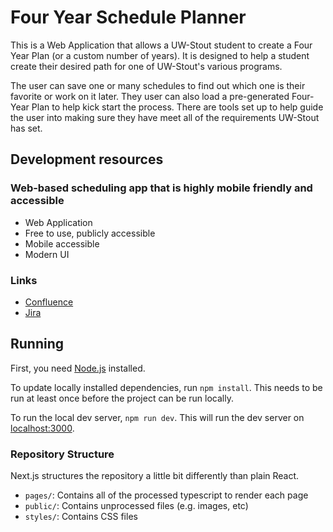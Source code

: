 # Four Year Schedule Planner
This is a Web Application that allows a UW-Stout student to create a Four Year Plan (or a custom number of years).
It is designed to help a student create their desired path for one of UW-Stout's various programs.

The user can save one or many schedules to find out which one is their favorite or work on it later. They user can 
also load a pre-generated Four-Year Plan to help kick start the process. There are tools set up to help guide the 
user into making sure they have meet all of the requirements UW-Stout has set. 
## Development resources

### Web-based scheduling app that is highly mobile friendly and accessible

- Web Application
- Free to use, publicly accessible
- Mobile accessible
- Modern UI

### Links

- [Confluence](https://schedule-planner-capstone.atlassian.net/l/cp/Aw0TPPu3)
- [Jira](https://schedule-planner-capstone.atlassian.net/jira/software/projects/TIME/boards/2)

## Running

First, you need [Node.js](https://nodejs.org/en/download/) installed.

To update locally installed dependencies, run `npm install`. This needs to be
run at least once before the project can be run locally.

To run the local dev server, `npm run dev`. This will run the dev server on
[localhost:3000](http://localhost:3000/).

### Repository Structure

Next.js structures the repository a little bit differently than plain React.

- `pages/`: Contains all of the processed typescript to render each page
- `public/`: Contains unprocessed files (e.g. images, etc)
- `styles/`: Contains CSS files


